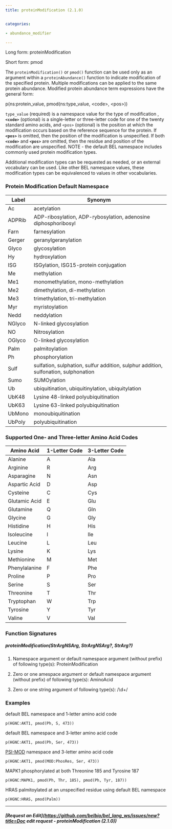 ```yaml
---
title: proteinModification (2.1.0)


categories:

- abundance_modifier

---
```

<!-- COMPUTER GENERATED PAGE!!! DO NOT EDIT DIRECTLY  -->
<!--    must be changed in scripts/templates.py which is processed by scripts/update_refs.py -->

Long form: proteinModification

Short form: pmod

The `proteinModification()` or `pmod()` function can be used only as an argument within a `proteinAbundance()` function to indicate modification of the specified protein. Multiple modifications can be applied to the same protein abundance. Modified protein abundance term expressions have the general form:

 p(ns:protein_value, pmod(ns:type_value, \<code\>, \<pos\>))

`type_value` (required) is a namespace value for the type of modification , **`<code>`** (optional) is a single-letter or three-letter code for one of the twenty standard amino acids, and `<pos>` (optional) is the position at which the modification occurs based on the reference sequence for the protein. If **`<pos>`** is omitted, then the position of the modification is unspecified. If both **`<code>`** and **`<pos>`** are omitted, then the residue and position of the modification are unspecified. NOTE - the default BEL namespace includes commonly used protein modification types.

Additional modification types can be requested as needed, or an external vocabulary can be used. Like other BEL namespace values, these modification types can be equivalenced to values in other vocabularies.

### Protein Modification Default Namespace

| **Label** | **Synonym**|
|-----------|------------|
| Ac | acetylation |
| ADPRib | ADP-ribosylation, ADP-rybosylation, adenosine diphosphoribosyl |
| Farn | farnesylation |
| Gerger | geranylgeranylation |
| Glyco | glycosylation |
| Hy | hydroxylation |
| ISG | ISGylation, ISG15-protein conjugation |
| Me | methylation |
| Me1 | monomethylation, mono-methylation |
| Me2 | dimethylation, di-methylation |
| Me3 | trimethylation, tri-methylation |
| Myr | myristoylation |
| Nedd | neddylation |
| NGlyco | N-linked glycosylation |
| NO | Nitrosylation |
| OGlyco | O-linked glycosylation |
| Palm | palmitoylation |
| Ph | phosphorylation |
| Sulf | sulfation, sulphation, sulfur addition, sulphur addition, sulfonation, sulphonation |
| Sumo | SUMOylation |
| Ub | ubiquitination, ubiquitinylation, ubiquitylation |
| UbK48 | Lysine 48-linked polyubiquitination |
| UbK63 | Lysine 63-linked polyubiquitination |
| UbMono | monoubiquitination |
| UbPoly | polyubiquitination |

### Supported One- and Three-letter Amino Acid Codes

| **Amino Acid** | **1-Letter Code** | **3-Letter Code** |
| -------------- | ----------------- | ----------------- |
| Alanine | A | Ala |
| Arginine | R | Arg |
| Asparagine | N | Asn |
| Aspartic Acid | D | Asp |
| Cysteine | C | Cys |
| Glutamic Acid | E | Glu |
| Glutamine | Q | Gln |
| Glycine | G | Gly |
| Histidine | H | His |
| Isoleucine | I | Ile |
| Leucine | L | Leu |
| Lysine | K | Lys |
| Methionine | M | Met |
| Phenylalanine | F | Phe |
| Proline | P | Pro |
| Serine | S | Ser |
| Threonine | T | Thr |
| Tryptophan | W | Trp |
| Tyrosine | Y | Tyr |
| Valine | V | Val |




### Function Signatures

##### proteinModification(StrArgNSArg, StrArgNSArg?, StrArg?)

1. Namespace argument or default namespace argument (without prefix) of following type(s): ProteinModification

1. Zero or one amespace argument or default namespace argument (without prefix) of following type(s): AminoAcid

1. Zero or one string argument of following type(s): /\d+/



### Examples


default BEL namespace and 1-letter amino acid code

    p(HGNC:AKT1, pmod(Ph, S, 473))


default BEL namespace and 3-letter amino acid code

    p(HGNC:AKT1, pmod(Ph, Ser, 473))


[PSI-MOD](http://psidev.cvs.sourceforge.net/viewvc/psidev/psi/mod/data/PSI-MOD.obo) namespace and 3-letter amino acid code


    p(HGNC:AKT1, pmod(MOD:PhosRes, Ser, 473))


MAPK1 phosphorylated at both Threonine 185 and Tyrosine 187

    p(HGNC:MAPK1, pmod(Ph, Thr, 185), pmod(Ph, Tyr, 187))


HRAS palmitoylated at an unspecified residue using default BEL namespace

    p(HGNC:HRAS, pmod(Palm))



---
##### [Request an Edit](https://github.com/belbio/bel_lang_ws/issues/new?title=Doc edit request - proteinModification (2.1.0))